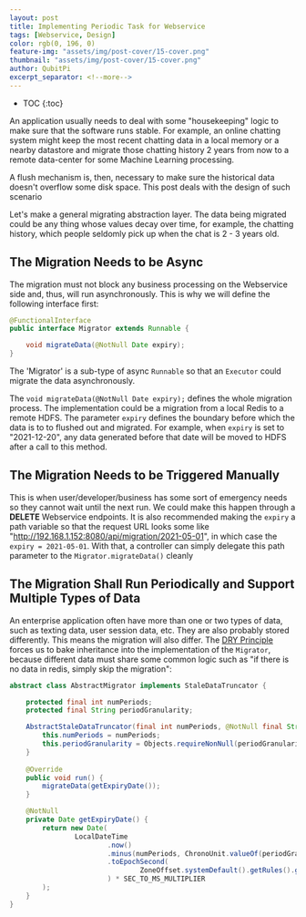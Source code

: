 ```yaml
---
layout: post
title: Implementing Periodic Task for Webservice
tags: [Webservice, Design]
color: rgb(0, 196, 0)
feature-img: "assets/img/post-cover/15-cover.png"
thumbnail: "assets/img/post-cover/15-cover.png"
author: QubitPi
excerpt_separator: <!--more-->
---
```


<!--more-->

* TOC
{:toc}

An application usually needs to deal with some "housekeeping" logic to make sure that the software runs stable. For
example, an online chatting system might keep the most recent chatting data in a local memory or a nearby datastore and
migrate those chatting history 2 years from now to a remote data-center for some Machine Learning processing.

A flush mechanism is, then, necessary to make sure the historical data doesn't overflow some disk space. This post deals
with the design of such scenario

Let's make a general migrating abstraction layer. The data being migrated could be any thing whose values decay over
time, for example, the chatting history, which people seldomly pick up when the chat is 2 - 3 years old.

## The Migration Needs to be Async

The migration must not block any business processing on the Webservice side and, thus, will run asynchronously. This is
why we will define the following interface first:

```java
@FunctionalInterface
public interface Migrator extends Runnable {

    void migrateData(@NotNull Date expiry);
}
```

The 'Migrator' is a sub-type of async `Runnable` so that an `Executor` could migrate the data asynchronously.

The `void migrateData(@NotNull Date expiry);` defines the whole migration process. The implementation could be a
migration from a local Redis to a remote HDFS. The parameter `expiry` defines the boundary before which the data is to
to flushed out and migrated. For example, when `expiry` is set to "2021-12-20", any data generated before that date will
be moved to HDFS after a call to this method.

## The Migration Needs to be Triggered Manually

This is when user/developer/business has some sort of emergency needs so they cannot wait until the next run. We could
make this happen through a **DELETE** Webservice endpoints. It is also recommended making the `expiry` a path variable
so that the request URL looks some like "http://192.168.1.152:8080/api/migration/2021-05-01", in which case the
`expiry = 2021-05-01`. With that, a controller can simply delegate this path parameter to the `Migrator.migrateData()`
cleanly

## The Migration Shall Run Periodically and Support Multiple Types of Data

An enterprise application often have more than one or two types of data, such as texting data, user session data, etc.
They are also probably stored differently. This means the migration will also differ. The
[DRY Principle](https://en.wikipedia.org/wiki/Don%27t_repeat_yourself) forces us to bake inheritance into the
implementation of the `Migrator`, because different data must share some common logic such as "if there is no data in
redis, simply skip the migration":

```java
abstract class AbstractMigrator implements StaleDataTruncator {

    protected final int numPeriods;
    protected final String periodGranularity;

    AbstractStaleDataTruncator(final int numPeriods, @NotNull final String periodGranularity) {
        this.numPeriods = numPeriods;
        this.periodGranularity = Objects.requireNonNull(periodGranularity, "periodGranularity");
    }
    
    @Override
    public void run() {
        migrateData(getExpiryDate());
    }

    @NotNull
    private Date getExpiryDate() {
        return new Date(
                LocalDateTime
                        .now()
                        .minus(numPeriods, ChronoUnit.valueOf(periodGranularity))
                        .toEpochSecond(
                                ZoneOffset.systemDefault().getRules().getOffset(Instant.now())
                        ) * SEC_TO_MS_MULTIPLIER
        );
    }
}
```
